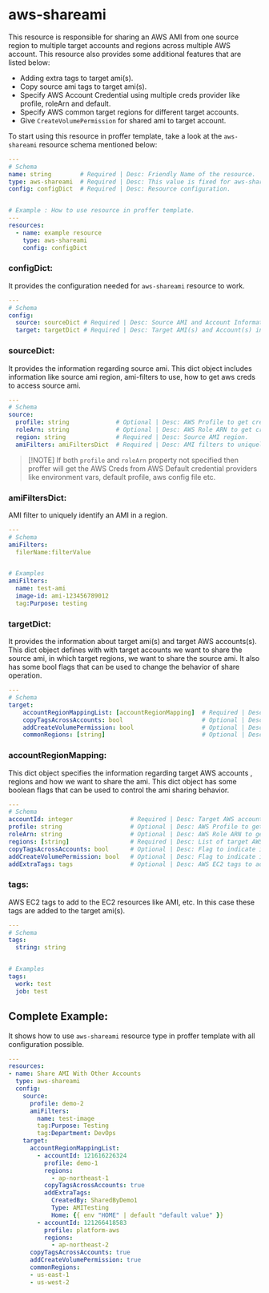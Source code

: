 # aws-shareami

This resource is responsible for sharing an AWS AMI from one source region to multiple target accounts and regions across multiple AWS account. This resource also provides some additional features that are listed below:

* Adding extra tags to target ami(s).
* Copy source ami tags to target ami(s).
* Specify AWS Account Credential using multiple creds provider like profile, roleArn and default.
* Specify AWS common target regions for different target accounts.
* Give `CreateVolumePermission` for shared ami to target account.

To start using this resource in proffer template, take a look at the `aws-shareami` resource schema mentioned below:

``` YAML
---
# Schema
name: string        # Required | Desc: Friendly Name of the resource.
type: aws-shareami  # Required | Desc: This value is fixed for aws-shareami resource type.
config: configDict  # Required | Desc: Resource configuration.


# Example : How to use resource in proffer template.
---
resources:
  - name: example resource
    type: aws-shareami
    config: configDict
```

### configDict:

It provides the configuration needed for `aws-shareami` resource to work.

``` YAML
---
# Schema
config:
  source: sourceDict # Required | Desc: Source AMI and Account Information.
  target: targetDict # Required | Desc: Target AMI(s) and Account(s) information.
```

### sourceDict:

It provides the information regarding source ami. This dict object includes information like source ami region, ami-filters to use, how to get aws creds to access source ami.

``` YAML
---
# Schema
source:
  profile: string             # Optional | Desc: AWS Profile to get creds for source ami account.
  roleArn: string             # Optional | Desc: AWS Role ARN to get creds for source ami account
  region: string              # Required | Desc: Source AMI region.
  amiFilters: amiFiltersDict  # Required | Desc: AMI filters to uniquely identify the source ami.
```

> [!NOTE] If both `profile` and `roleArn` property not specified then proffer will get the AWS Creds from AWS Default credential providers like environment vars, default profile, aws config file etc.

### amiFiltersDict:

AMI filter to uniquely identify an AMI in a region.

``` YAML
---
# Schema
amiFilters:
  filerName:filterValue


# Examples
amiFilters:
  name: test-ami
  image-id: ami-123456789012
  tag:Purpose: testing
```

### targetDict:

It provides the information about target ami(s) and target AWS accounts(s). This dict object defines with with target accounts we want to share the source ami, in which target regions, we want to share the source ami. It also has some bool flags that can be used to change the behavior of share operation.

``` YAML
---
# Schema
target:
    accountRegionMappingList: [accountRegionMapping]  # Required | Desc: List of accountRegionMapping to specify with which accounts and region we want to share the source ami.
    copyTagsAcrossAccounts: bool                      # Optional | Desc: Flag to indicate if we want to copy the source ami tags to target ami(s) across target accounts.
    addCreateVolumePermission: bool                   # Optional | Desc: Flag to indicate if we want to give `CreateVolumePermission` to target accounts for shared source ami.
    commonRegions: [string]                           # Optional | Desc: List of common target AWS regions with which we want to share the source ami.
```

### accountRegionMapping:

This dict object specifies the information regarding target AWS accounts , regions and how we want to share the ami. This dict object has some boolean flags that can be used to control the ami sharing behavior.

``` Yaml
---
# Schema
accountId: integer                # Required | Desc: Target AWS account id.
profile: string                   # Optional | Desc: AWS Profile to get creds for target aws account.
roleArn: string                   # Optional | Desc: AWS Role ARN to get creds for target aws account.
regions: [string]                 # Required | Desc: List of target AWS account regions with which we want to share the source ami.
copyTagsAcrossAccounts: bool      # Optional | Desc: Flag to indicate if we want to copy the source ami tags to target ami across target account.
addCreateVolumePermission: bool   # Optional | Desc: Flag to indicate if we want to give `CreateVolumePermission` to target account for shared source ami.
addExtraTags: tags                # Optional | Desc: AWS EC2 tags to add to target ami.
```

### tags:

AWS EC2 tags to add to the EC2 resources like AMI, etc. In this case these tags are added to the target ami(s).

``` YAML
---
# Schema
tags:
  string: string


# Examples
tags:
  work: test
  job: test
```

## Complete Example:

It shows how to use `aws-shareami` resource type in proffer template with all configuration possible.

```YAML
---
resources:
- name: Share AMI With Other Accounts
  type: aws-shareami
  config:
    source:
      profile: demo-2
      amiFilters:
        name: test-image
        tag:Purpose: Testing
        tag:Department: DevOps
    target:
      accountRegionMappingList:
        - accountId: 121616226324
          profile: demo-1
          regions:
            - ap-northeast-1
          copyTagsAcrossAccounts: true
          addExtraTags:
            CreatedBy: SharedByDemo1
            Type: AMITesting
            Home: {{ env "HOME" | default "default value" }}
        - accountId: 121266418583
          profile: platform-aws
          regions:
            - ap-northeast-2
      copyTagsAcrossAccounts: true
      addCreateVolumePermission: true
      commonRegions:
      - us-east-1
      - us-west-2

```
